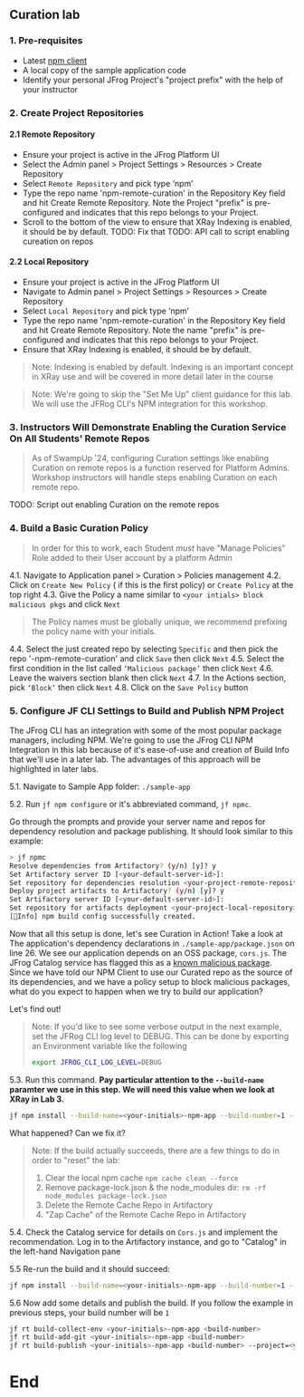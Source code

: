## Curation lab
### 1. Pre-requisites
* Latest [npm client](https://nodejs.org/en/download/package-manager)
* A local copy of the sample application code
* Identify your personal JFrog Project's "project prefix" with the help of your instructor

### 2. Create Project Repositories

#### 2.1 Remote Repository
* Ensure your project is active in the JFrog Platform UI 
* Select the Admin panel > Project Settings > Resources > Create Repository
* Select `Remote Repository` and  pick type ‘npm’
* Type the repo name 'npm-remote-curation' in the Repository Key field and hit Create Remote Repository.  Note 
the Project "prefix" is pre-configured and indicates that this repo belongs to your Project.
* Scroll to the bottom of the view to ensure that XRay Indexing is enabled, it should be by default.
TODO:  Fix that
TODO:  API call to script enabling cureation on repos
#### 2.2 Local Repository
* Ensure your project is active in the JFrog Platform UI
* Navigate to Admin panel > Project Settings > Resources > Create Repository
* Select `Local Repository` and  pick type ‘npm’
* Type the repo name 'npm-remote-curation' in the Repository Key field and hit Create Remote Repository.  Note
  the name "prefix" is pre-configured and indicates that this repo belongs to your Project.
* Ensure that XRay Indexing is enabled, it should be by default.

> Note: Indexing is enabled by default.  Indexing is an important concept in XRay use and will be covered in 
> more detail later in the course
    
> Note:  We're going to skip the "Set Me Up" client guidance for this lab. We will use the JFRog CLI's 
> NPM integration for this workshop.

### 3. Instructors Will Demonstrate Enabling the Curation Service On All Students' Remote Repos
> As of SwampUp '24, configuring Curation settings like enabling Curation on remote repos is a function reserved for Platform Admins. Workshop instructors will handle steps enabling Curation on each remote repo.

TODO: Script out enabling Curation on the remote repos
  
### 4. Build a Basic Curation Policy
> In order for this to work, each Student _must_ have "Manage Policies" Role added to their User account by a platform Admin

4.1. Navigate to Application panel > Curation > Policies management
4.2. Click on `Create New Policy` ( if this is the first policy) or `Create Policy` at the top right 
4.3. Give the Policy a name similar to `<your intials> block malicious pkgs` and click `Next`
> The Policy names must be globally unique, we recommend prefixing the policy name with your initials.

4.4. Select the just created repo by selecting `Specific` and then pick the repo '<your-project-prefix>-npm-remote-curation' 
and click `Save` then click `Next`
4.5. Select the first condition in the list called `‘Malicious package’` then click `Next`
4.6. Leave the waivers section blank then click `Next`
4.7. In the Actions section, pick `‘Block’` then click `Next`
4.8. Click on the `Save Policy` button

### 5. Configure JF CLI Settings to Build and Publish NPM Project
The JFrog CLI has an integration with some of the most popular package managers, including NPM.  We're going to use the JFrog CLI NPM Integration in this lab because of it's ease-of-use and creation of Build Info that we'll use in a later lab.  The advantages of this approach will be highlighted in later labs.

5.1. Navigate to Sample App folder: `./sample-app`

5.2. Run `jf npm configure` or it's abbreviated command,  `jf npmc`.

Go through the prompts and provide your server name and repos for dependency resolution and package publishing.  It should look similar to this example:
```bash
> jf npmc
Resolve dependencies from Artifactory? (y/n) [y]? y
Set Artifactory server ID [<your-default-server-id>]:
Set repository for dependencies resolution <your-project-remote-repository>
Deploy project artifacts to Artifactory? (y/n) [y]? y
Set Artifactory server ID [<your-default-server-id>]:
Set repository for artifacts deployment <your-project-local-repository>
[🔵Info] npm build config successfully created.
```
Now that all this setup is done, let's see Curation in Action!  Take a look at The application's dependency declarations in `./sample-app/package.json` on line 26.  We see our application depends on an OSS package, `cors.js`.  The JFrog Catalog service has flagged this as a [known malicious package](https://www.mend.io/blog/a-busy-weekend-for-npm-attacks-including-cors-typosquatting/).  Since we have told our NPM Client to use our Curated repo as the source of its dependencies, and we have a policy setup to block malicious packages, what do you expect to happen when we try to build our application?  

Let's find out! 


> Note: If you'd like to see some verbose output in the next example, set the JFRog CLI log level to DEBUG.  This can be done by exporting an Environment variable like the following 
> ```bash
> export JFROG_CLI_LOG_LEVEL=DEBUG
> ```

5.3. Run this command.  **Pay particular attention to the `--build-name` paramter we use in this step.  We will need this value when we look at XRay in Lab 3.**
```bash
jf npm install --build-name=<your-initials>-npm-app --build-number=1 --project=<your-project-prefix>`
```
What happened?  Can we fix it?

> Note: If the build actually succeeds, there are a few things to do in order to "reset" the lab:
> 1. Clear the local npm cache `npm cache clean --force`
> 2. Remove package-lock.json & the node_modules dir: `rm -rf node_modules package-lock.json`
> 3. Delete the Remote Cache Repo in Artifactory
> 4. "Zap Cache" of the Remote Cache Repo in Artifactory

5.4. Check the Catalog service for details on `Cors.js` and implement the recommendation.  Log in to the Artifactory instance, and go to "Catalog" in the left-hand Navigation pane

5.5  Re-run the build and it should succeed:
```bash
jf npm install --build-name=<your-initials>-npm-app --build-number=1 --project=<your-project-prefix>`
```
5.6  Now add some details and publish the build.  If you follow the example in previous steps, your build number will be `1`
```bash
jf rt build-collect-env <your-initials>-npm-app <build-number>
jf rt build-add-git <your-initials>-npm-app <build-number>
jf rt build-publish <your-initials>-npm-app <build-number> --project=<your-project-prefix>
```
# End